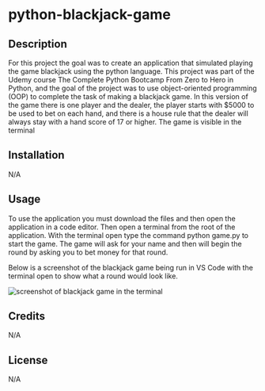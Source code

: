 # python-blackjack-game

## Description

For this project the goal was to create an application that simulated playing the game blackjack using the python language. This project was part of the Udemy course The Complete Python Bootcamp From Zero to Hero in Python, and the goal of the project was to use object-oriented programming (OOP) to complete the task of making a blackjack game. In this version of the game there is one player and the dealer, the player starts with $5000 to be used to bet on each hand, and there is a house rule that the dealer will always stay with a hand score of 17 or higher. The game is visible in the terminal 

## Installation

N/A

## Usage

To use the application you must download the files and then open the application in a code editor. Then open a terminal from the root of the application. With the terminal open type the command python game.py to start the game. The game will ask for your name and then will begin the round by asking you to bet money for that round. 

Below is a screenshot of the blackjack game being run in VS Code with the terminal open to show what a round would look like.

![screenshot of blackjack game in the terminal]()

## Credits

N/A

## License

N/A
